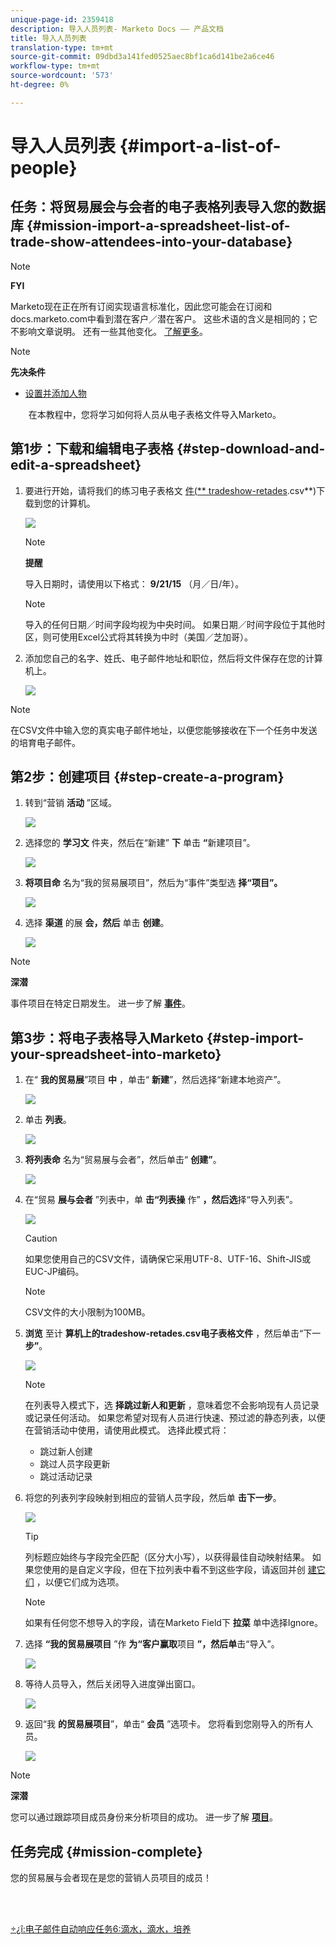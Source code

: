 ```yaml
---
unique-page-id: 2359418
description: 导入人员列表- Marketo Docs —— 产品文档
title: 导入人员列表
translation-type: tm+mt
source-git-commit: 09dbd3a141fed0525aec8bf1ca6d141be2a6ce46
workflow-type: tm+mt
source-wordcount: '573'
ht-degree: 0%

---
```



# 导入人员列表 {#import-a-list-of-people}

## 任务：将贸易展会与会者的电子表格列表导入您的数据库 {#mission-import-a-spreadsheet-list-of-trade-show-attendees-into-your-database}

>[!NOTE]
>
>**FYI**
>
>Marketo现在正在所有订阅实现语言标准化，因此您可能会在订阅和docs.marketo.com中看到潜在客户／潜在客户。 这些术语的含义是相同的；它不影响文章说明。 还有一些其他变化。 [了解更多](http://docs.marketo.com/display/DOCS/Updates+to+Marketo+Terminology)。

>[!NOTE]
>
>**先决条件**
>
>* [设置并添加人物](get-set-up-and-add-a-person.md)

>



`   
`  在本教程中，您将学习如何将人员从电子表格文件导入Marketo。

## 第1步：下载和编辑电子表格 {#step-download-and-edit-a-spreadsheet}

1. 要进行开始，请将我们的练习电子表格文 [件(** tradeshow-retades](http://docs.marketo.com/display/docs/assets/tradeshow-attendees.csv).csv**)下载到您的计算机。

   ![](assets/image2014-9-24-12-3a5-3a0.png)

   >[!NOTE]
   >
   >**提醒**
   >
   >
   >导入日期时，请使用以下格式： **9/21/15** （月／日/年）。

   >[!NOTE]
   >
   >导入的任何日期／时间字段均视为中央时间。 如果日期／时间字段位于其他时区，则可使用Excel公式将其转换为中时（美国／芝加哥）。

1. 添加您自己的名字、姓氏、电子邮件地址和职位，然后将文件保存在您的计算机上。

   ![](assets/image2014-9-24-12-3a5-3a30.png)

>[!NOTE]
>
>在CSV文件中输入您的真实电子邮件地址，以便您能够接收在下一个任务中发送的培育电子邮件。

## 第2步：创建项目 {#step-create-a-program}

1. 转到“营销 **活动** ”区域。

   ![](assets/ma-2.png)

1. 选择您的 **学习文** 件夹，然后在“新建” **下** 单击 **“**&#x200B;新建项目”。

   ![](assets/image2014-9-24-12-3a21-3a13.png)

1. **将项目命** 名为“我的贸易展项目”，然后为“事件”类型选 **择“项目”。**

   ![](assets/image2014-9-24-12-3a21-3a25.png)

1. 选择 **渠道** 的展 **会，然后** 单击 **创建**。

   ![](assets/image2014-9-24-12-3a21-3a39.png)

>[!NOTE]
>
>**深潜**
>
>事件项目在特定日期发生。 进一步了解 [**事件**](http://docs.marketo.com/display/docs/events)。

## 第3步：将电子表格导入Marketo {#step-import-your-spreadsheet-into-marketo}

1. 在“ **我的贸易展**”项目 **中** ，单击“ **新建**”，然后选择“新建本地资产”。

   ![](assets/seven-3.png)

1. 单击 **列表**。

   ![](assets/image2014-9-24-12-3a22-3a56.png)

1. **将列表命** 名为“贸易展与会者”，然后单击“ **创建”**。

   ![](assets/image2014-9-24-12-3a23-3a9.png)

1. 在“贸易 **展与会者** ”列表中，单 **击“列表操** 作” **，然后选**&#x200B;择“导入列表”。

   ![](assets/ten-2.png)

   >[!CAUTION]
   >
   >如果您使用自己的CSV文件，请确保它采用UTF-8、UTF-16、Shift-JIS或EUC-JP编码。

   >[!NOTE]
   >
   >CSV文件的大小限制为100MB。

1. **浏览** 至计 **算机上的tradeshow-retades.csv电子表格文件** ，然后单击“下一 **步”**。

   ![](assets/eleven-2.png)

   >[!NOTE]
   >
   >在列表导入模式下，选 **择跳过新人和更新** ，意味着您不会影响现有人员记录或记录任何活动。 如果您希望对现有人员进行快速、预过滤的静态列表，以便在营销活动中使用，请使用此模式。 选择此模式将：
   >
   >    
   >    
   >    * 跳过新人创建
   >    * 跳过人员字段更新
   >    * 跳过活动记录


1. 将您的列表列字段映射到相应的营销人员字段，然后单 **击下一步**。

   ![](assets/image2014-9-24-12-3a24-3a49.png)

   >[!TIP]
   >
   >列标题应始终与字段完全匹配（区分大小写），以获得最佳自动映射结果。 如果您使用的是自定义字段，但在下拉列表中看不到这些字段，请返回并创 [建它们](http://docs.marketo.com/display/DOCS/Create+a+Custom+Field+in+Marketo) ，以便它们成为选项。

   >[!NOTE]
   >
   >如果有任何您不想导入的字段，请在Marketo Field下 **拉菜** 单中选择Ignore。

1. 选择 **“我的贸易展项目** ”作 **为“客户赢取**&#x200B;项目 **”，然后单**&#x200B;击“导入”。

   ![](assets/image2014-9-24-12-3a25-3a1.png)

1. 等待人员导入，然后关闭导入进度弹出窗口。

   ![](assets/image2014-9-24-12-3a25-3a13.png)

1. 返回“我 **的贸易展项目**”，单击“ **会员** ”选项卡。 您将看到您刚导入的所有人员。

   ![](assets/fifteen-1.png)

>[!NOTE]
>
>**深潜**
>
>您可以通过跟踪项目成员身份来分析项目的成功。 进一步了解 [**项目**](http://docs.marketo.com/display/docs/programs)。

## 任务完成 {#mission-complete}

您的贸易展与会者现在是您的营销人员项目的成员！

<br> 

[÷¿î:电子邮件自动响](email-auto-response.md)[应任务6:滴水，滴水，培养](drip-drip-nurture.md)